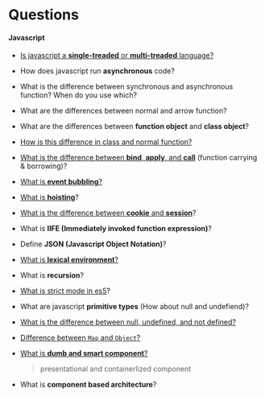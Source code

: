 # Questions

#### Javascript

- [Is javascript a **single-treaded** or **multi-treaded** language?](https://dev.to/steelvoltage/if-javascript-is-single-threaded-how-is-it-asynchronous-56gd?fbclid=IwAR38n2s4mstj5G52SGQyjQ2LpNPl-xB2bYmGlmZz_2097HAQlI5dOqWIJm0)
- How does javascript run **asynchronous** code?
- What is the difference between synchronous and asynchronous function? When do you use which?
- What are the differences between normal and arrow function?
- What are the differences between **function object** and **class object**?
- [How is this difference in class and normal function?](https://www.debuggr.io/js-this-in-depth/#the-quiz)
- [What is the difference between **bind**, **apply**, and **call**](https://github.com/wnyao/learning-notes/blob/master/javascript/javascript/apply-vs-call-vs-bind.md) (function carrying & borrowing)?
- [What is **event bubbling**?](https://javascript.info/bubbling-and-capturing#bubbling)
- [What is **hoisting**](https://github.com/wnyao/learning-notes/blob/master/javascript/javascript/hoisting.md)?
- [What is the difference between **cookie** and **session**](https://github.com/wnyao/learning-notes/blob/master/javascript/javascript/web-storage-and-cookies.md)?
- What is **IIFE (Immediately invoked function expression)**?
- Define **JSON (Javascript Object Notation)**?
- [What is **lexical environment**?](https://github.com/wnyao/learning-notes/blob/master/javascript/javascript/lexical-environment.md)
- What is **recursion**?
- [What is strict mode in es5](https://github.com/wnyao/learning-notes/blob/master/javascript/javascript/strict-mode.md)?

- What are javascript **primitive types** (How about null and undefiend)?
- [What is the difference between null, undefined, and not defined?](https://github.com/wnyao/learning-notes/blob/master/javascript/javascript/how-to/difference_null_undefined_notdefined.js)
- [Difference between `Map` and `Object`?](https://github.com/wnyao/learning-notes/blob/master/javascript/javascript/map-vs-object.md)

- [What is **dumb and smart component**?](https://medium.com/@thejasonfile/dumb-components-and-smart-components-e7b33a698d43)
  > presentational and containerlized component
- What is **component based architecture**?
